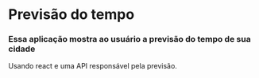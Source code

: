 # Previsão do tempo

### Essa aplicação mostra ao usuário a previsão do tempo de sua cidade

Usando react e uma API responsável pela previsão.